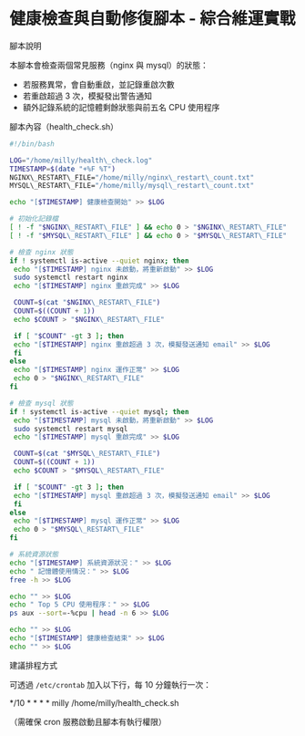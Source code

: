 # 健康檢查與自動修復腳本 - 綜合維運實戰

腳本說明

本腳本會檢查兩個常見服務（nginx 與 mysql）的狀態：
- 若服務異常，會自動重啟，並記錄重啟次數
- 若重啟超過 3 次，模擬發出警告通知
- 額外記錄系統的記憶體剩餘狀態與前五名 CPU 使用程序

腳本內容（health_check.sh）

```bash
#!/bin/bash

LOG="/home/milly/health\_check.log"
TIMESTAMP=$(date "+%F %T")
NGINX\_RESTART\_FILE="/home/milly/nginx\_restart\_count.txt"
MYSQL\_RESTART\_FILE="/home/milly/mysql\_restart\_count.txt"

echo "[$TIMESTAMP] 健康檢查開始" >> $LOG

# 初始化記錄檔
[ ! -f "$NGINX\_RESTART\_FILE" ] && echo 0 > "$NGINX\_RESTART\_FILE"
[ ! -f "$MYSQL\_RESTART\_FILE" ] && echo 0 > "$MYSQL\_RESTART\_FILE"

# 檢查 nginx 狀態
if ! systemctl is-active --quiet nginx; then
 echo "[$TIMESTAMP] nginx 未啟動，將重新啟動" >> $LOG
 sudo systemctl restart nginx
 echo "[$TIMESTAMP] nginx 重啟完成" >> $LOG

 COUNT=$(cat "$NGINX\_RESTART\_FILE")
 COUNT=$((COUNT + 1))
 echo $COUNT > "$NGINX\_RESTART\_FILE"

 if [ "$COUNT" -gt 3 ]; then
 echo "[$TIMESTAMP] nginx 重啟超過 3 次，模擬發送通知 email" >> $LOG
 fi
else
 echo "[$TIMESTAMP] nginx 運作正常" >> $LOG
 echo 0 > "$NGINX\_RESTART\_FILE"
fi

# 檢查 mysql 狀態
if ! systemctl is-active --quiet mysql; then
 echo "[$TIMESTAMP] mysql 未啟動，將重新啟動" >> $LOG
 sudo systemctl restart mysql
 echo "[$TIMESTAMP] mysql 重啟完成" >> $LOG

 COUNT=$(cat "$MYSQL\_RESTART\_FILE")
 COUNT=$((COUNT + 1))
 echo $COUNT > "$MYSQL\_RESTART\_FILE"

 if [ "$COUNT" -gt 3 ]; then
 echo "[$TIMESTAMP] mysql 重啟超過 3 次，模擬發送通知 email" >> $LOG
 fi
else
 echo "[$TIMESTAMP] mysql 運作正常" >> $LOG
 echo 0 > "$MYSQL\_RESTART\_FILE"
fi

# 系統資源狀態
echo "[$TIMESTAMP] 系統資源狀況：" >> $LOG
echo " 記憶體使用情況：" >> $LOG
free -h >> $LOG

echo "" >> $LOG
echo " Top 5 CPU 使用程序：" >> $LOG
ps aux --sort=-%cpu | head -n 6 >> $LOG

echo "" >> $LOG
echo "[$TIMESTAMP] 健康檢查結束" >> $LOG
echo "" >> $LOG
```

建議排程方式

可透過 `/etc/crontab` 加入以下行，每 10 分鐘執行一次：

*/10 * * * * milly /home/milly/health_check.sh

（需確保 cron 服務啟動且腳本有執行權限）